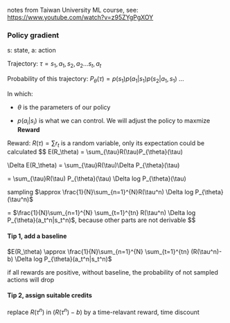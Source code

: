 
notes from Taiwan University ML course, see: https://www.youtube.com/watch?v=z95ZYgPgXOY

### Policy gradient

s: state, a: action

Trajectory: $\tau = {s_1, a_1, s_2, a_2 ... s_t, a_t}$

Probability of this trajectory: $P_{\theta}(\tau) = p(s_1)p(a_1|s_1)p(s_2|a_1,s_1)$ ...

In which: 

- $\theta$ is the parameters of our policy

- $p(a_i|s_i)$ is what we can control. We will adjust the policy to maxmize **Reward** 

Reward: $R(\tau) = \sum r_t$  is a random variable, only its expectation could be calculated
$$
E(R_\theta) = \sum_{\tau}R(\tau)P_{\theta}(\tau)

\Delta E(R_\theta) = \sum_{\tau}R(\tau)\Delta P_{\theta}(\tau)

= \sum_{\tau}R(\tau) P_{\theta}(\tau) \Delta log P_{\theta}(\tau)

sampling $\approx \frac{1}{N}\sum_{n=1}^{N}R(\tau^n) \Delta log P_{\theta}(\tau^n)$

= $\frac{1}{N}\sum_{n=1}^{N} \sum_{t=1}^{tn} R(\tau^n) \Delta log P_{\theta}(a_t^n|s_t^n)$, because other parts are not derivable
$$

#### Tip 1, add a baseline
$E(R_\theta) \approx \frac{1}{N}\sum_{n=1}^{N} \sum_{t=1}^{tn} (R(\tau^n)-b) \Delta log P_{\theta}(a_t^n|s_t^n)$

if all rewards are positive, without baseline, the probability of not sampled actions will drop

#### Tip 2, assign suitable credits
replace $R(\tau^n)$ in $(R(\tau^n)-b)$ by a time-relavant reward, time discount
